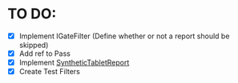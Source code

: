 # TO DO:

- [x] Implement IGateFilter (Define whether or not a report should be skipped)
- [x] Add ref to Pass
- [x] Implement [SyntheticTabletReport](https://github.com/OpenTabletDriver/OpenTabletDriver/blob/v0.5.3.3/OpenTabletDriver.Plugin/Tablet/Interpolator/SyntheticTabletReport.cs#L5)
- [x] Create Test Filters